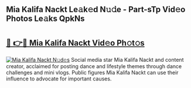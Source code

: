 ## Mia Kalifa Nackt Le𝚊k𝚎d N𝚞𝚍e - Part-sTp Vid𝚎o Photos Le𝚊ks QpkNs

# <h2><a href="http://fb2mqg.evod.top/?m=Mia+Kalifa+Nackt">🔗 👉🔴 Mia Kalifa Nackt Vid𝚎o Ph𝚘t𝚘s</a></h2>

[![Mia Kalifa Nackt N𝚞d𝚎s](https://i.imgur.com/8V9OHl7.gif)](http://fb2mqg.evod.top/?m=Mia+Kalifa+Nackt)
Social media star Mia Kalifa Nackt and content creator, acclaimed for posting dance and lifestyle themes through dance challenges and mini vlogs. Public figures Mia Kalifa Nackt can use their influence to advocate for important causes. 
